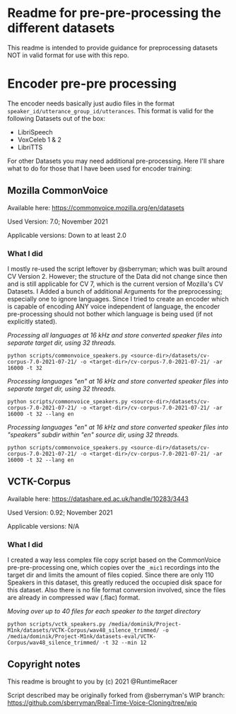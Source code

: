 # Readme for pre-pre-processing the different datasets

This readme is intended to provide guidance for preprocessing datasets NOT in valid format for use with this repo.

# Encoder pre-pre processing
The encoder needs basically just audio files in the format `speaker_id/utterance_group_id/utterances`.
This format is valid for the following Datasets out of the box:

- LibriSpeech
- VoxCeleb 1 & 2
- LibriTTS

For other Datasets you may need additional pre-processing. Here I'll share what to do for those that I have been used for encoder training:

## Mozilla CommonVoice
Available here: https://commonvoice.mozilla.org/en/datasets

Used Version: 7.0; November 2021

Applicable versions: Down to at least 2.0

### What I did
I mostly re-used the script leftover by @sberryman; which was built around CV Version 2. However; the structure of the Data did not change since then and is still applicable for CV 7, which is the current version of Mozilla's CV Datasets. I Added a bunch of additional Arguments for the preprocessing; especially one to ignore languages. Since I tried to create an encoder which is capable of encoding ANY voice independent of language, the encoder pre-processing should not bother which language is being used (if not explicitly stated).

*Processing all languages at 16 kHz and store converted speaker files into separate target dir, using 32 threads.*
```
python scripts/commonvoice_speakers.py <source-dir>/datasets/cv-corpus-7.0-2021-07-21/ -o <target-dir>/cv-corpus-7.0-2021-07-21/ -ar 16000 -t 32
```

*Processing languages "en" at 16 kHz and store converted speaker files into separate target dir, using 32 threads.*
```
python scripts/commonvoice_speakers.py <source-dir>/datasets/cv-corpus-7.0-2021-07-21/ -o <target-dir>/cv-corpus-7.0-2021-07-21/ -ar 16000 -t 32 --lang en
```

*Processing languages "en" at 16 kHz and store converted speaker files into "speakers" subdir within "en" source dir, using 32 threads.*
```
python scripts/commonvoice_speakers.py <source-dir>/datasets/cv-corpus-7.0-2021-07-21/ -o <target-dir>/cv-corpus-7.0-2021-07-21/ -ar 16000 -t 32 --lang en
```

## VCTK-Corpus
Available here: https://datashare.ed.ac.uk/handle/10283/3443

Used Version: 0.92; November 2021

Applicable versions: N/A

### What I did
I created a way less complex file copy script based on the CommonVoice pre-pre-processing one, which copies over the `_mic1` recordings into the target dir and limits the amount of files copied. Since there are only 110 Speakers in this dataset, this greatly reduced the occupied disk space for this dataset. Also there is no file format conversion involved, since the files are already in compressed wav (.flac) format.

*Moving over up to 40 files for each speaker to the target directory*
```
python scripts/vctk_speakers.py /media/dominik/Project-M1nk/datasets/VCTK-Corpus/wav48_silence_trimmed/ -o /media/dominik/Project-M1nk/datasets-eval/VCTK-Corpus/wav48_silence_trimmed/ -t 32 --min 12
```


## Copyright notes

This readme is brought to you by (c) 2021 @RuntimeRacer

Script described may be originally forked from @sberryman's WIP branch: https://github.com/sberryman/Real-Time-Voice-Cloning/tree/wip